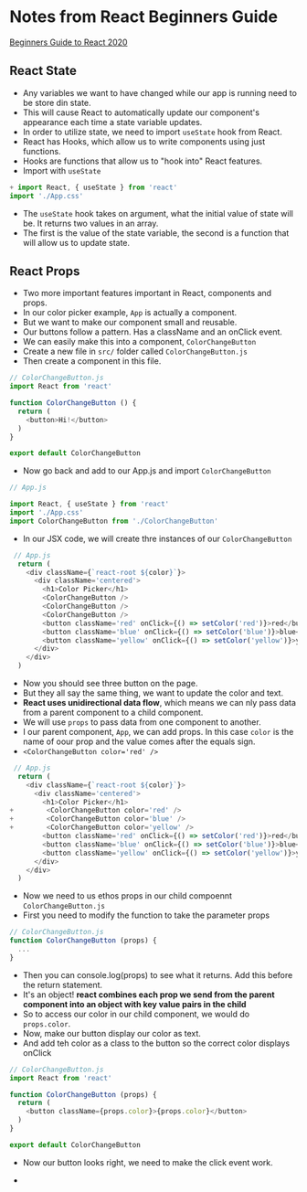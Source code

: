 # Notes from React Beginners Guide

[Beginners Guide to React 2020](https://welearncode.com/beginners-guide-react-2020/)

## React State

- Any variables we want to have changed while our app is running need to be store din state.
- This will cause React to automatically update our component's appearance each time a state variable updates.
- In order to utilize state, we need to import `useState` hook from React.
- React has Hooks, which allow us to write components using just functions.
- Hooks are functions that allow us to "hook into" React features.
- Import with `useState`

```JAVASCRIPT
+ import React, { useState } from 'react'
import './App.css'
```

- The `useState` hook takes on argument, what the initial value of state will be. It returns two values in an array.
- The first is the value of the state variable, the second is a function that will allow us to update state.

## React Props

- Two more important features important in React, components and props.
- In our color picker example, `App` is actually a component.
- But we want to make our component small and reusable.
- Our buttons follow a pattern. Has a className and an onClick event.
- We can easily make this into a component, `ColorChangeButton`
- Create a new file in `src/` folder called `ColorChangeButton.js`
- Then create a component in this file.

```JAVASCRIPT
// ColorChangeButton.js
import React from 'react'

function ColorChangeButton () {
  return (
    <button>Hi!</button>
  )
}

export default ColorChangeButton
```

- Now go back and add to our App.js and import `ColorChangeButton`

```JAVASCRIPT
// App.js

import React, { useState } from 'react'
import './App.css'
import ColorChangeButton from './ColorChangeButton'
```

- In our JSX code, we will create thre instances of our `ColorChangeButton`

```JAVASCRIPT
 // App.js
  return (
    <div className={`react-root ${color}`}>
      <div className='centered'>
        <h1>Color Picker</h1>
        <ColorChangeButton />
        <ColorChangeButton />
        <ColorChangeButton />
        <button className='red' onClick={() => setColor('red')}>red</button>
        <button className='blue' onClick={() => setColor('blue')}>blue</button>
        <button className='yellow' onClick={() => setColor('yellow')}>yellow</button>
      </div>
    </div>
  )
```

- Now you should see three button on the page.
- But they all say the same thing, we want to update the color and text.
- **React uses unidirectional data flow**, which means we can nly pass data from a parent component to a child component.
- We will use `props` to pass data from one component to another.
- I our parent component, `App`, we can add props. In this case `color` is the name of oour prop and the value comes after the equals sign.
- `<ColorChangeButton color='red' />`

```JAVASCRIPT
 // App.js
  return (
    <div className={`react-root ${color}`}>
      <div className='centered'>
        <h1>Color Picker</h1>
+        <ColorChangeButton color='red' />
+        <ColorChangeButton color='blue' />
+        <ColorChangeButton color='yellow' />
        <button className='red' onClick={() => setColor('red')}>red</button>
        <button className='blue' onClick={() => setColor('blue')}>blue</button>
        <button className='yellow' onClick={() => setColor('yellow')}>yellow</button>
      </div>
    </div>
  )
```

- Now we need to us ethos props in our child compoennt `ColorChangeButton.js`
- First you need to modify the function to take the parameter props

```JAVASCRIPT
// ColorChangeButton.js
function ColorChangeButton (props) {
  ...
}
```

- Then you can console.log(props) to see what it returns. Add this before the return statement.
- It's an object! **react combines each prop we send from the parent component into an object with key value pairs in the child**
- So to access our color in our child component, we would do `props.color`.
- Now, make our button display our color as text.
- And add teh color as a class to the button so the correct color displays onClick

```JAVASCRIPT
// ColorChangeButton.js
import React from 'react'

function ColorChangeButton (props) {
  return (
    <button className={props.color}>{props.color}</button>
  )
}

export default ColorChangeButton
```

- Now our button looks right, we need to make the click event work.

-
